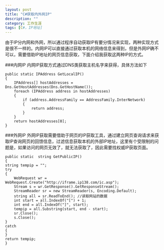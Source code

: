 ```yaml
---
layout: post
title: "C#获取内外网IP"
description: ""
category: 工作生涯
tags: [C#，IP地址]
---
```

由于IP分内网和外网，所以通过程序自动获取IP有要分情况来实现，两种实现方式是很不一样的。内网IP可以直接通过获取本机的网络信息来得到，但是外网IP确不可以，需要借助IP地址的网页信息获取，下面介绍我获取这两种IP的方式。

###内网IP
内网IP获取方式通过DNS类获取主机名字来获得，具体方法如下

    public static IPAddress GetLocalIP()  
    {  
        IPAddress[] hostAddresses = Dns.GetHostAddresses(Dns.GetHostName());  
        foreach (IPAddress address in hostAddresses)  
        {  
            if (address.AddressFamily == AddressFamily.InterNetwork)    
            {  
                return address;  
            }   
        }  
        return hostAddresses[0];  
    }

###外网IP
外网IP获取需要借助于网页的IP获取工具，通过建立网页查询请求来获取IP查询网页的回馈信息，过滤信息获取本机的外部IP地址，这里有个受限制的问题是，如果访问的网页无效了，就无法获取了，因此需要找权威IP获取页面。


    public static  string GetPublicIP()  
    {  
    string tempip = "";  
    try  
    {  
        WebRequest wr = WebRequest.Create("http://iframe.ip138.com/ic.asp");  
        Stream s = wr.GetResponse().GetResponseStream();  
        StreamReader sr = new StreamReader(s, Encoding.Default);  
        string all = sr.ReadToEnd(); //读取网站的数据  
        int start = all.IndexOf("[") + 1;  
        int end = all.IndexOf("]", start);  
        tempip = all.Substring(start, end - start);  
        sr.Close();  
        s.Close();  
    }  
    catch  
    {  
    }  
    return tempip;  
    }
